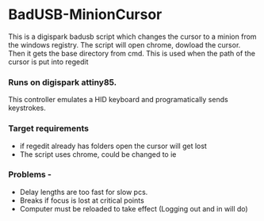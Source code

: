 # BadUSB-MinionCursor
This is a digispark badusb script which changes the cursor to a minion from the windows registry.
The script will open chrome, dowload the cursor. Then it gets the base directory from cmd. This is used when the path of the cursor is put into regedit

### Runs on digispark attiny85.
This controller emulates a HID keyboard and programatically sends keystrokes.

### Target requirements
- if regedit already has folders open the cursor will get lost
- The script uses chrome, could be changed to ie

### Problems -
- Delay lengths are too fast for slow pcs.
- Breaks if focus is lost at critical points
- Computer must be reloaded to take effect (Logging out and in will do)

